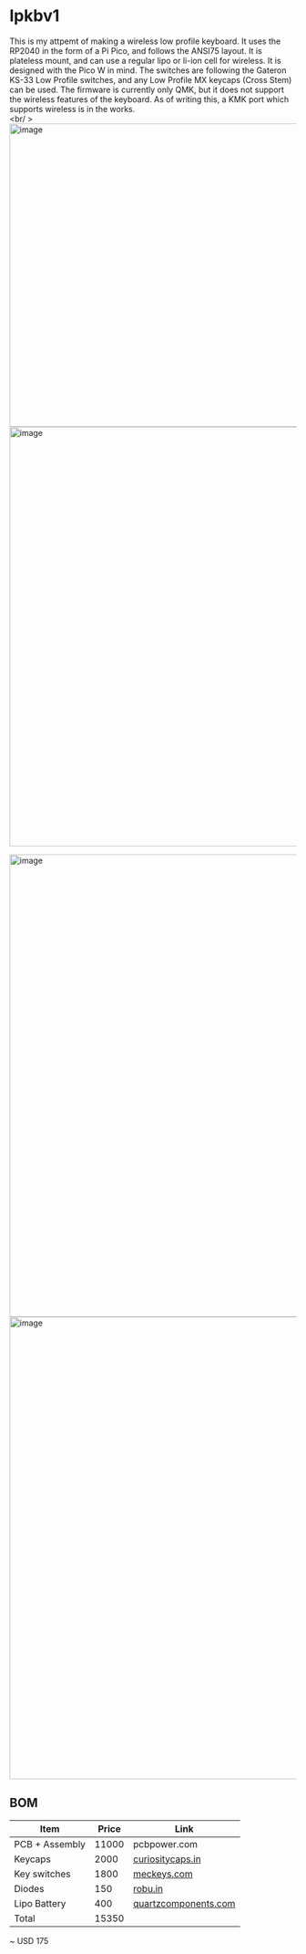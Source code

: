 # lpkbv1
This is my attpemt of making a wireless low profile keyboard. It uses the RP2040 in the form of a Pi Pico, and follows the ANSI75 layout. It is plateless mount, and can use a regular lipo or li-ion cell for wireless. It is designed with the Pico W in mind. The switches are following the Gateron KS-33 Low Profile switches, and any Low Profile MX keycaps (Cross Stem) can be used. The firmware is currently only QMK, but it does not support the wireless features of the keyboard. As of writing this, a KMK port which supports wireless is in the works.
 <br /> 
 <br/ >
<img width="1053" height="532" alt="image" src="https://github.com/user-attachments/assets/286295dd-87b9-4a9e-b594-06226cf74e28" />
<img width="1016" height="736" alt="image" src="https://github.com/user-attachments/assets/1d5e0309-7325-409d-a8c1-fe4f4fbe3699" />

<img width="1453" height="811" alt="image" src="https://github.com/user-attachments/assets/fd21eedb-6cba-46cb-8df1-18884604dea9" />
<img width="1453" height="811" alt="image" src="https://github.com/user-attachments/assets/6cf3cebb-0a8b-4898-a2c3-49de4a173c34" />

## BOM
|Item           |Price|Link            |
|---------------|-----|----------------|
|PCB + Assembly |11000|pcbpower.com    |
|Keycaps        |2000 |[curiositycaps.in](https://curiositycaps.in/products/electrical-wire-slope-low-profile-side-printed-keycap)|
|Key switches   |1800 |[meckeys.com](https://meckeys.com/shop/accessories/keyboard-accessories/key-switches/gateron-low-profile-2-0-mechanical-switch-3pin/)     |
|Diodes         |150  |[robu.in](https://robu.in/product/1n4148-1w-zener-diode-pack-of-50/)         |
|Lipo Battery   |400  |[quartzcomponents.com](https://quartzcomponents.com/products/3-7v-4000mah-li-po-rechargeable-battery) |
|Total          |15350|                |
~ USD 175


